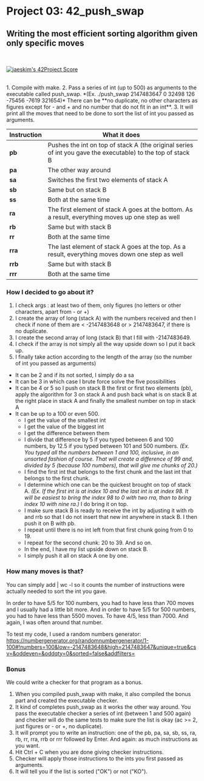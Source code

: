 # Project 03: 42_push_swap

## Writing the most efficient sorting algorithm given only specific moves
</br>

[![jaeskim's 42Project Score](https://badge42.herokuapp.com/api/project/opacaud/push_swap)](https://github.com/JaeSeoKim/badge42)
</br>

</br>
1. Compile with make.
2. Pass a series of int (up to 500) as arguments to the executable called push_swap. *(Ex. ./push_swap 2147483647 0 32498 126 -75456 -7619 321654)* There can be **no duplicate, no other characters as figures except for - and + and no number that do not fit in an int**.
3. It will print all the moves that need to be done to sort the list of int you passed as arguments.
</br>

Instruction | What it does
----------- | ------------
**pb** | Pushes the int on top of stack A (the original series of int you gave the executable) to the top of stack B
**pa** | The other way around
**sa** | Switches the first two elements of stack A
**sb** | Same but on stack B
**ss** | Both at the same time
**ra** | The first element of stack A goes at the bottom. As a result, everything moves up one step as well
**rb** | Same but with stack B
**rr** | Both at the same time
**rra** | The last element of stack A goes at the top. As a result, everything moves down one step as well
**rrb** | Same but with stack B
**rrr** | Both at the same time

### How I decided to go about it?

1. I check args : at least two of them, only figures (no letters or other characters, apart from - or +)
2. I create the array of long (stack A) with the numbers received and then I check if none of them are < -2147483648 or > 2147483647, if there is no duplicate.
3. I create the second array of long (stack B) that I fill with -2147483649.
4. I check if the array is not simply all the way upside down so I put it back up.
5. I finally take action according to the length of the array (so the number of int you passed as arguments)
  * It can be 2 and if its not sorted, I simply do a sa
  * It can be 3 in which case I brute force solve the five possibilities
  * It can be 4 or 5 so I push on stack B the first or first two elements (pb), apply the algorithm for 3 on stack A and push back what is on stack B at the right place in stack A and finally the smallest number on top in stack A
  * It can be up to a 100 or even 500.
    * I get the value of the smallest int
    * I get the value of the biggest int
    * I get the difference between them
    * I divide that difference by 5 if you typed between 6 and 100 numbers, by 12.5 if you typed between 101 and 500 numbers. *(Ex. You typed all the numbers between 1 and 100, inclusive, in an unsorted fashion of course. That will create a difference of 99 and, divided by 5 (because 100 numbers), that will give me chunks of 20.)*
    * I find the first int that belongs to the first chunk and the last int that belongs to the first chunk.
    * I determine which one can be the quickest brought on top of stack A. *(Ex. If the first int is at index 10 and the last int is at index 98. It will be easiest to bring the index 98 to 0 with two rra, than to bring index 10 with nine ra.)* I do bring it on top.
    * I make sure stack B is ready to receive the int by adjusting it with rb and rrb so that I do not insert that new int anywhere in stack B. I then push it on B with pb.
    * I repeat until there is no int left from that first chunk going from 0 to 19.
    * I repeat for the second chunk: 20 to 39. And so on.
    * In the end, I have my list upside down on stack B.
    * I simply push it all on stack A one by one.

### How many moves is that?

You can simply add | wc -l so it counts the number of instructions were actually needed to sort the int you gave.

In order to have 5/5 for 100 numbers, you had to have less than 700 moves and I usually had a little bit more.
And in order to have 5/5 for 500 numbers, you had to have less than 5500 moves. To have 4/5, less than 7000. And again, I was often around that number.

To test my code, I used a random numbers generator: https://numbergenerator.org/randomnumbergenerator/1-100#!numbers=100&low=-2147483648&high=2147483647&unique=true&csv=&oddeven=&oddqty=0&sorted=false&addfilters=

### Bonus

We could write a checker for that program as a bonus.

1. When you compiled push_swap with make, it also compiled the bonus part and created the executable checker.
2. It kind of completes push_swap as it works the other way around. You pass the executable checker a series of int (between 1 and 500 again) and checker will do the same tests to make sure the list is okay (ac >= 2, just figures or - or +, no duplicate).
3. It will prompt you to write an instruction: one of the pb, pa, sa, sb, ss, ra, rb, rr, rra, rrb or rrr followed by Enter. And again: as much instructions as you want.
4. Hit Ctrl + C when you are done giving checker instructions.
5. Checker will apply those instructions to the ints you first passed as arguments.
6. It will tell you if the list is sorted ("OK") or not ("KO").
